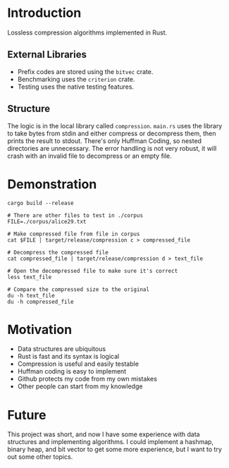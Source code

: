 # Introduction
Lossless compression algorithms implemented in Rust. 
## External Libraries
- Prefix codes are stored using the `bitvec` crate.
- Benchmarking uses the `criterion` crate.
- Testing uses the native testing features.
## Structure 
The logic is in the local library called `compression`. `main.rs` uses the library to take bytes from stdin and either compress or decompress them, then prints the result to stdout. There's only Huffman Coding, so nested directories are unnecessary. 
The error handling is not very robust, it will crash with an invalid file to decompress or an empty file. 

# Demonstration
```
cargo build --release

# There are other files to test in ./corpus
FILE=./corpus/alice29.txt

# Make compressed file from file in corpus
cat $FILE | target/release/compression c > compressed_file

# Decompress the compressed file
cat compressed_file | target/release/compression d > text_file

# Open the decompressed file to make sure it's correct
less text_file

# Compare the compressed size to the original
du -h text_file
du -h compressed_file
```

# Motivation
- Data structures are ubiquitous 
- Rust is fast and its syntax is logical 
- Compression is useful and easily testable
- Huffman coding is easy to implement
- Github protects my code from my own mistakes
- Other people can start from my knowledge

# Future
This project was short, and now I have some experience with data structures and implementing algorithms. I could implement a hashmap, binary heap, and bit vector to get some more experience, but I want to try out some other topics.
